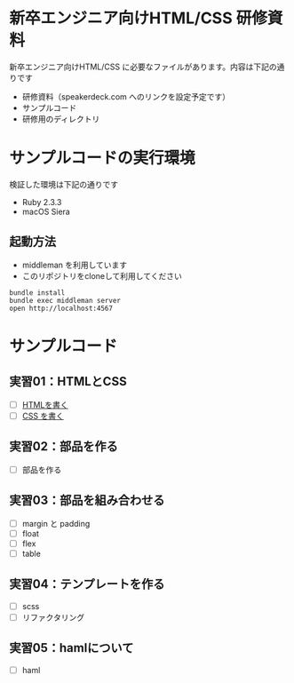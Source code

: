 # 新卒エンジニア向けHTML/CSS 研修資料

新卒エンジニア向けHTML/CSS に必要なファイルがあります。内容は下記の通りです

- 研修資料（speakerdeck.com へのリンクを設定予定です）
- サンプルコード
- 研修用のディレクトリ

# サンプルコードの実行環境

検証した環境は下記の通りです

- Ruby 2.3.3
- macOS Siera

## 起動方法

- middleman を利用しています
- このリポジトリをcloneして利用してください

```
bundle install
bundle exec middleman server
open http://localhost:4567
```

# サンプルコード

## 実習01：HTMLとCSS

- [ ] [HTMLを書く](/answer/01/04/01.html)
- [ ] [CSS を書く](/answer/01/05/01.html)

## 実習02：部品を作る

- [ ] 部品を作る

## 実習03：部品を組み合わせる

- [ ] margin と padding
- [ ] float
- [ ] flex
- [ ] table

## 実習04：テンプレートを作る

- [ ] scss
- [ ] リファクタリング

## 実習05：hamlについて

- [ ] haml
